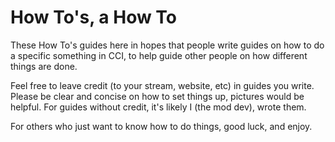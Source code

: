 How To's, a How To
==================

These How To's guides here in hopes that people write guides on how to do a specific something in CCI, to help guide other people on how different things are done.

Feel free to leave credit (to your stream, website, etc) in guides you write. Please be clear and concise on how to set things up, pictures would be helpful. For guides without credit, it's likely I (the mod dev), wrote them.

For others who just want to know how to do things, good luck, and enjoy.
